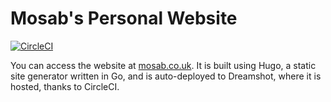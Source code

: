 # Mosab's Personal Website

[![CircleCI](https://circleci.com/gh/mos3abof/mos3abof.github.io.svg?style=svg)](https://circleci.com/gh/mos3abof/mos3abof.github.io)

You can access the website at [mosab.co.uk](https://mosab.co.uk). It is built using Hugo, a static
site generator written in Go, and is auto-deployed to Dreamshot, where it is hosted, thanks to
CircleCI.
